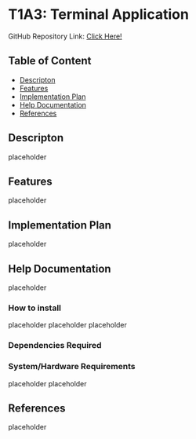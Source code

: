 # T1A3: Terminal Application

GitHub Repository Link: [Click Here!](https://github.com/motech99/T1A3_Terminal_App)

## Table of Content

- [Descripton](#descripton)
- [Features](#features)
- [Implementation Plan](#implementation-plan)
- [Help Documentation](#help-documentation)
- [References](#references)

## Descripton

placeholder

## Features

placeholder

## Implementation Plan

placeholder

## Help Documentation

placeholder

### How to install

placeholder
placeholder
placeholder

### Dependencies Required

### System/Hardware Requirements

placeholder
placeholder

## References

placeholder
